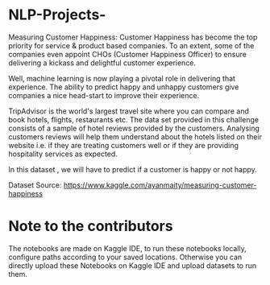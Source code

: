 # NLP-Projects-
Measuring Customer Happiness:
Customer Happiness has become the top priority for service & product based companies. To an extent, some of the companies even appoint CHOs (Customer Happiness Officer) to ensure delivering a kickass and delightful customer experience.

Well, machine learning is now playing a pivotal role in delivering that experience. The ability to predict happy and unhappy customers give companies a nice head-start to improve their experience.

TripAdvisor is the world's largest travel site where you can compare and book hotels, flights, restaurants etc. The data set provided in this challenge consists of a sample of hotel reviews provided by the customers. Analysing customers reviews will help them understand about the hotels listed on their website i.e. if they are treating customers well or if they are providing hospitality services as expected.

In this dataset , we will have to predict if a customer is happy or not happy. 

Dataset Source: https://www.kaggle.com/ayanmaity/measuring-customer-happiness


# Note to the contributors

The notebooks are made on Kaggle IDE, to run these notebooks locally, configure paths according to your saved locations.
Otherwise you can directly upload these Notebooks on Kaggle IDE and upload datasets to run them.
